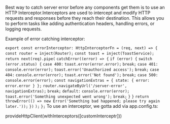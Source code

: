 
Best way to catch server error before any components get them is to use an HTTP Interceptor.Interceptors are used to intercept and modify HTTP requests and responses before they reach their destination. This allows you to perform tasks like adding authentication headers, handling errors, or logging requests. 

Example of error catching interceptor:

`export const errorInterceptor: HttpInterceptorFn = (req, next) => {`
	`const router = inject(Router);`
	`const toast = inject(ToastService);`
	`return next(req).pipe(`
		`catchError((error) => {`
			`if (error) {`
				`switch (error.status) {`
					`case 400:`
						`toast.error(error.error);`
						`break;`
					`case 401:`
						`console.error(error);`
						`toast.error('Unauthorized access');`
						`break;`
					`case 404:`
						`console.error(error);`
						`toast.error('Not found');`
						`break;`
					`case 500:`
						`console.error(error);`
						`const navigationExtras = { state: { error: error.error } };`
						`router.navigateByUrl('/server-error', navigationExtras);`
						`break;`
					`default:`
						`console.error(error);`
						`toast.error('Something unexpected went wrong');`
						`break;`
				`}`
			`}`
			`return throwError(() => new Error('Something bad happened; please try again later.'));`
		`})`
	`);`
`};`
To use an interceptor, we gotta add via app.config.ts:

provideHttpClient(withInterceptors([customInterceptr]))